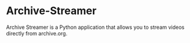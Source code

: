 # Archive-Streamer
Archive Streamer is a Python application that allows you to stream videos directly from archive.org.
